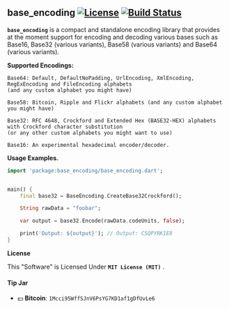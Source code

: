 ## base_encoding [![License](https://img.shields.io/badge/license-MIT-blue.svg)](https://github.com/ron4fun/base_encoding/blob/master/LICENSE) [![Build Status](https://travis-ci.com/ron4fun/base_encoding.svg?branch=master)](https://travis-ci.org/ron4fun/base_encoding)
**`base_encoding`** is a compact and standalone encoding library that provides at the moment support for encoding and decoding various bases such as Base16, Base32 (various variants), Base58 (various variants) and Base64 (various variants).

**Supported Encodings:**

    Base64: Default, DefaultNoPadding, UrlEncoding, XmlEncoding, RegExEncoding and FileEncoding alphabets 
    (and any custom alphabet you might have)
    
    Base58: Bitcoin, Ripple and Flickr alphabets (and any custom alphabet you might have)

    Base32: RFC 4648, Crockford and Extended Hex (BASE32-HEX) alphabets with Crockford character substitution 
    (or any other custom alphabets you might want to use)   
    
    Base16: An experimental hexadecimal encoder/decoder.

   
**Usage Examples.**

```dart
import 'package:base_encoding/base_encoding.dart';


main() {
    final base32 = BaseEncoding.CreateBase32Crockford();

    String rawData = "foobar";

    var output = base32.Encode(rawData.codeUnits, false);

    print('Output: ${output}'); // Output: CSQPYRK1E8
}
```
    
**License**

This "Software" is Licensed Under  **`MIT License (MIT)`** .

#### Tip Jar
* :dollar: **Bitcoin**: `1Mcci95WffSJnV6PsYG7KD1af1gDfUvLe6`
